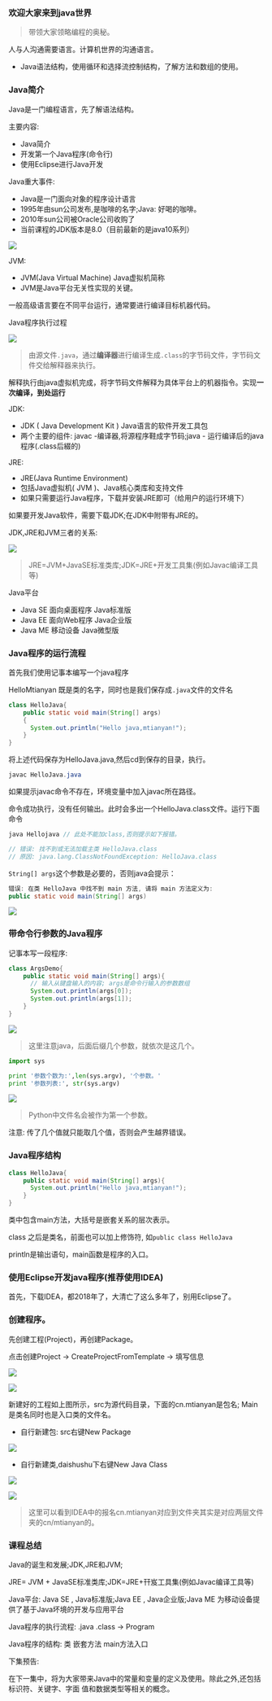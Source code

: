 ### 欢迎大家来到java世界

>带领大家领略编程的奥秘。

人与人沟通需要语言。计算机世界的沟通语言。

- Java语法结构，使用循环和选择流控制结构，了解方法和数组的使用。

### Java简介

Java是一门编程语言，先了解语法结构。

主要内容:

  - Java简介
  - 开发第一个Java程序(命令行)
  - 使用Eclipse进行Java开发

Java重大事件:
  
  - Java是一门面向对象的程序设计语言
  - 1995年由sun公司发布,是咖啡的名字;Java: 好喝的咖啡。
  - 2010年sun公司被Oracle公司收购了
  - 当前课程的JDK版本是8.0（目前最新的是java10系列）

![](http://myphoto.mtianyan.cn/20180728021918_MU5aPS_Screenshot.jpeg)

JVM:
  - JVM(Java Virtual Machine) Java虚拟机简称
  - JVM是Java平台无关性实现的关键。

一般高级语言要在不同平台运行，通常要进行编译目标机器代码。

Java程序执行过程

![](http://myphoto.mtianyan.cn/blog/180721/A6KjI89mgg.png?imageslim)

>由源文件`.java`，通过**编译器**进行编译生成`.class`的字节码文件，字节码文件交给解释器来执行。

解释执行由java虚拟机完成，将字节码文件解释为具体平台上的机器指令。实现**一次编译，到处运行**

JDK:

  - JDK ( Java Development Kit ) Java语言的软件开发工具包
  - 两个主要的组件: javac -编译器,将源程序鞋成字节码;java - 运行编译后的java程序(.class后綴的)

JRE:

  - JRE(Java Runtime Environment)
  - 包括Java虚拟机( JVM )、Java核心类库和支持文件
  - 如果只需要运行Java程序，下载并安装JRE即可（给用户的运行环境下）

如果要开发Java软件，需要下载JDK;在JDK中附带有JRE的。

JDK,JRE和JVM三者的关系:

![](http://myphoto.mtianyan.cn/20180728022747_ExosPD_Screenshot.jpeg)

>JRE=JVM+JavaSE标准类库;JDK=JRE+开发工具集(例如Javac编译工具等)

Java平台
  
  - Java SE 面向桌面程序 Java标准版
  - Java EE 面向Web程序 Java企业版
  - Java ME 移动设备 Java微型版
  
### Java程序的运行流程

首先我们使用记事本编写一个java程序

HelloMtianyan 既是类的名字，同时也是我们保存成`.java`文件的文件名

```java
class HelloJava{
    public static void main(String[] args)
    {
      System.out.println("Hello java,mtianyan!");
    }
}
```

将上述代码保存为HelloJava.java,然后cd到保存的目录，执行。

```java
javac HelloJava.java
```

如果提示javac命令不存在，环境变量中加入javac所在路径。

命令成功执行，没有任何输出。此时会多出一个HelloJava.class文件。运行下面命令

```java
java Hellojava // 此处不能加class,否则提示如下报错。

// 错误: 找不到或无法加载主类 HelloJava.class
// 原因: java.lang.ClassNotFoundException: HelloJava.class
```

`String[] args`这个参数是必要的，否则java会提示：

```java
错误: 在类 HelloJava 中找不到 main 方法, 请将 main 方法定义为:
public static void main(String[] args)
```

![](http://myphoto.mtianyan.cn/20180728030013_M05i0X_Screenshot.jpeg)

### 带命令行参数的Java程序

记事本写一段程序:

```java
class ArgsDemo{
    public static void main(String[] args){
      // 输入从键盘输入的内容; args是命令行输入的参数数组
      System.out.println(args[0]);
      System.out.println(args[1]);
    }
}
```

![](http://myphoto.mtianyan.cn/20180728031104_AqCwoH_Screenshot.jpeg)

>这里注意java，后面后缀几个参数，就依次是这几个。

```python
import sys

print '参数个数为:',len(sys.argv), '个参数。'
print '参数列表:', str(sys.argv)
```

![](http://myphoto.mtianyan.cn/20180728031528_8Smu4m_Screenshot.jpeg)

>Python中文件名会被作为第一个参数。

注意: 传了几个值就只能取几个值，否则会产生越界错误。

### Java程序结构

```java
class HelloJava{
    public static void main(String[] args){
      System.out.println("Hello java,mtianyan!");
    }
}
```

类中包含main方法，大括号是嵌套关系的层次表示。

class 之后是类名，前面也可以加上修饰符, 如`public class HelloJava`

println是输出语句，main函数是程序的入口。

### 使用Eclipse开发java程序(推荐使用IDEA)

首先，下载IDEA，都2018年了，大清亡了这么多年了，别用Eclipse了。

### 创建程序。

先创建工程(Project)，再创建Package。

点击创建Project -> CreateProjectFromTemplate -> 填写信息

![](http://myphoto.mtianyan.cn/20180728033120_rTX07b_Screenshot.jpeg)

![](http://myphoto.mtianyan.cn/20180728033746_ruhERD_Screenshot.jpeg)

新建好的工程如上图所示，src为源代码目录，下面的cn.mtianyan是包名; Main是类名同时也是入口类的文件名。

- 自行新建包: src右键New Package

![](http://myphoto.mtianyan.cn/20180728034357_reNBC3_Screenshot.jpeg)

- 自行新建类,daishushu下右键New Java Class

![](http://myphoto.mtianyan.cn/20180728034513_oX5U8q_Screenshot.jpeg)

![](http://myphoto.mtianyan.cn/20180728034959_TIGeCi_Screenshot.jpeg)

>这里可以看到IDEA中的报名cn.mtianyan对应到文件夹其实是对应两层文件夹的cn/mtianyan的。

### 课程总结

Java的诞生和发展;JDK,JRE和JVM;

JRE= JVM + JavaSE标准类库;JDK=JRE+幵岌工具集(例如Javac编译工具等)

Java平台: Java SE , Java标准版;Java EE , Java企业版;Java ME 为移动设备提供了基于Java坏境的开发与应用平台

Java程序的执行流程: .java .class -> Program

Java程序的结构: 类 嵌套方法 main方法入口

下集预告:

在下一集中，将为大家带来Java中的常量和变量的定义及使用。除此之外,还包括标识符、关键字、字面
值和数据类型等相关的概念。



